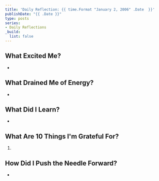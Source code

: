 ```yaml
---
title: 'Daily Reflection: {{ time.Format "January 2, 2006" .Date  }}'
publishDate: "{{ .Date }}"
type: posts
series:
- Daily Reflections
_build:
  list: false
---
```


## What Excited Me?

-

## What Drained Me of Energy?

-

## What Did I Learn?

-

## What Are 10 Things I'm Grateful For?

1.

## How Did I Push the Needle Forward?

-
